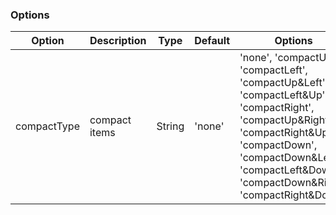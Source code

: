 ### Options

| Option      | Description   | Type   | Default | Options                                                                                                                                                                                                                       |
|-------------|---------------|--------|---------|-------------------------------------------------------------------------------------------------------------------------------------------------------------------------------------------------------------------------------|
| compactType | compact items | String | 'none'  | 'none', 'compactUp', 'compactLeft', 'compactUp&Left', 'compactLeft&Up', 'compactRight', 'compactUp&Right', 'compactRight&Up', 'compactDown', 'compactDown&Left', 'compactLeft&Down', 'compactDown&Right', 'compactRight&Down' |

